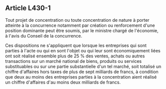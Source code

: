Article L430-1
----
Tout projet de concentration ou toute concentration de nature à porter atteinte
à la concurrence notamment par création ou renforcement d'une position dominante
peut être soumis, par le ministre chargé de l'économie, à l'avis du Conseil de
la concurrence.

Ces dispositions ne s'appliquent que lorsque les entreprises qui sont parties à
l'acte ou qui en sont l'objet ou qui leur sont économiquement liées ont soit
réalisé ensemble plus de 25 % des ventes, achats ou autres transactions sur un
marché national de biens, produits ou services substituables ou sur une partie
substantielle d'un tel marché, soit totalisé un chiffre d'affaires hors taxes de
plus de sept milliards de francs, à condition que deux au moins des entreprises
parties à la concentration aient réalisé un chiffre d'affaires d'au moins deux
milliards de francs.
